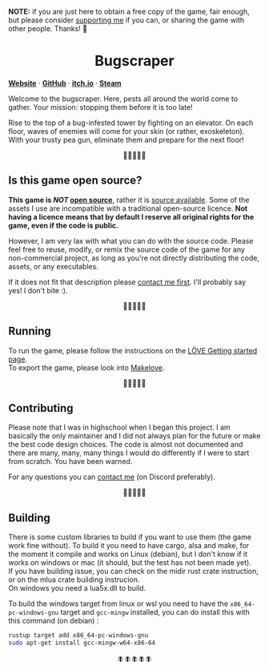 **NOTE:** if you are just here to obtain a free copy of the game, fair enough, but please consider [supporting me](https://bugscraper.net) if you can, or sharing the game with other people. Thanks! 🙂
<br>
<div align="center">
  <h1>Bugscraper</h1>
</div>

[**Website**](https://bugscraper.net) ·
[**GitHub**](https://github.com/yolwoocle/bugscraper) ·
[**itch.io**](https://yolwoocle.itch.io/bugscraper) ·
[**Steam**](https://s.team/a/2957130)

Welcome to the bugscraper.
Here, pests all around the world come to gather.
Your mission: stopping them before it is too late!

Rise to the top of a bug-infested tower by fighting on an elevator. On each floor, waves of enemies will come for your skin (or rather, exoskeleton). With your trusty pea gun, eliminate them and prepare for the next floor!

<div align="center">
  🐞🐞🐞🐞🐞
</div>  


## Is this game open source?
**This game is _NOT_ [open source](https://en.wikipedia.org/wiki/Open-source_software)**, rather it is [source available](https://en.wikipedia.org/wiki/Source-available_software). Some of the assets I use are incompatible with a traditional open-source licence. **Not having a licence means that by default I reserve all original rights for the game, even if the code is public.**  

However, I am very lax with what you can do with the source code. Please feel free to reuse, modify, or remix the source code of the game for any non-commercial project, as long as you're not directly distributing the code, assets, or any executables.

If it does not fit that description please [contact me first](https://yolwoocle.com/about). I'll probably say yes! I don't bite :).   

<div align="center">
  🐛🐛🐛🐛🐛
</div>  

## Running
To run the game, please follow the instructions on the [LÖVE Getting started page](https://love2d.org/wiki/Getting_Started).   
To export the game, please look into [Makelove](https://github.com/pfirsich/makelove).   

<div align="center">
  🐜🐜🐜🐜🐜
</div>  

## Contributing

Please note that I was in highschool when I began this project. I am basically the only maintainer and I did not always plan for the future or make the best code design choices. The code is almost not documented and there are many, many, many things I would do differently if I were to start from scratch. You have been warned. 

For any questions you can [contact me](https://yolwoocle.com/about) (on Discord preferably).

<div align="center">
  🐝🐝🐝🐝🐝
</div>  


## Building 

There is some custom libraries to build if you want to use them (the game work fine without). To build it you need to have cargo, alsa and make, for the moment it compile and works on Linux (debian), but I don't know if it works on windows or mac (it should, but the test has not been made yet).  
If you have building issue, you can check on the midir rust crate instruction, or on the mlua crate building instrucion.  
On windows you need a lua5x.dll to build.

To build the windows target from linux or wsl you need to have the `x86_64-pc-windows-gnu` target and `gcc-mingw` installed, you can do install this with this command (on debian) :
```sh
rustup target add x86_64-pc-windows-gnu
sudo apt-get install gcc-mingw-w64-x86-64 
```

<div align="center">
  🪰🪰🪰🪰🪰
</div>  
